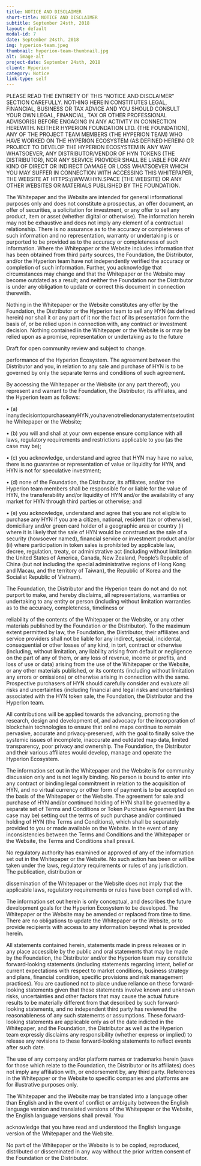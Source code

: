 ```yaml
---
title: NOTICE AND DISCLAIMER
short-title: NOTICE AND DISCLAIMER
subtitle: September 24sth, 2018
layout: default
modal-id: 7
date: September 24sth, 2018
img: hyperion-team.jpeg
thumbnail: hyperion-team-thumbnail.jpg
alt: image-alt
project-date: September 24sth, 2018
client: Hyperion
category: Notice
link-type: self
---
```


PLEASE READ THE ENTIRETY OF THIS “NOTICE AND DISCLAIMER” SECTION CAREFULLY. NOTHING HEREIN CONSTITUTES LEGAL, FINANCIAL, BUSINESS OR TAX ADVICE AND YOU SHOULD CONSULT YOUR OWN LEGAL, FINANCIAL, TAX OR OTHER PROFESSIONAL ADVISOR(S) BEFORE ENGAGING IN ANY ACTIVITY IN CONNECTION HEREWITH. NEITHER HYPERION FOUNDATION LTD. (THE FOUNDATION), ANY OF THE PROJECT TEAM MEMBERS (THE HYPERION TEAM) WHO HAVE WORKED ON THE HYPERION ECOSYSTEM (AS DEFINED HEREIN) OR PROJECT TO DEVELOP THE HYPERION ECOSYSTEM IN ANY WAY WHATSOEVER, ANY DISTRIBUTOR/VENDOR OF HYN TOKENS (THE DISTRIBUTOR), NOR ANY SERVICE PROVIDER SHALL BE LIABLE FOR ANY KIND OF DIRECT OR INDIRECT DAMAGE OR LOSS WHATSOEVER WHICH YOU MAY SUFFER IN CONNECTION WITH ACCESSING THIS WHITEPAPER, THE WEBSITE AT HTTPS://WWW.HYN.SPACE (THE WEBSITE) OR ANY OTHER WEBSITES OR MATERIALS PUBLISHED BY THE FOUNDATION.

The Whitepaper and the Website are intended for general informational purposes only and does not constitute a prospectus, an offer document, an offer of securities, a solicitation for investment, or any offer to sell any product, item or asset (whether digital or otherwise). The information herein may not be exhaustive and does not imply any element of a contractual relationship. There is no assurance as to the accuracy or completeness of such information and no representation, warranty or undertaking is or purported to be provided as to the accuracy or completeness of such information. Where the Whitepaper or the Website includes information that has been obtained from third party sources, the Foundation, the Distributor, and/or the Hyperion team have not independently verified the accuracy or completion of such information. Further, you acknowledge that circumstances may change and that the Whitepaper or the Website may become outdated as a result; and neither the Foundation nor the Distributor is under any obligation to update or correct this document in connection therewith.

Nothing in the Whitepaper or the Website constitutes any offer by the Foundation, the Distributor or the Hyperion team to sell any HYN (as defined herein) nor shall it or any part of it nor the fact of its presentation form the basis of, or be relied upon in connection with, any contract or investment decision. Nothing contained in the Whitepaper or the Website is or may be relied upon as a promise, representation or undertaking as to the future

Draft for open community review and subject to change.

performance of the Hyperion Ecosystem. The agreement between the Distributor and you, in relation to any sale and purchase of HYN is to be governed by only the separate terms and conditions of such agreement.

By accessing the Whitepaper or the Website (or any part thereof), you represent and warrant to the Foundation, the Distributor, its affiliates, and the Hyperion team as follows:

 • (a)  inanydecisiontopurchaseanyHYN,youhavenotreliedonanystatementsetoutinthe Whitepaper or the Website;
 
 • (b)  you will and shall at your own expense ensure compliance with all laws, regulatory requirements and restrictions applicable to you (as the case may be);
 
 • (c)  you acknowledge, understand and agree that HYN may have no value, there is no guarantee or representation of value or liquidity for HYN, and HYN is not for speculative investment;
 
 • (d)  none of the Foundation, the Distributor, its affiliates, and/or the Hyperion team members shall be responsible for or liable for the value of HYN, the transferability and/or liquidity of HYN and/or the availability of any market for HYN through third parties or otherwise; and
 
 • (e)  you acknowledge, understand and agree that you are not eligible to purchase any HYN if you are a citizen, national, resident (tax or otherwise), domiciliary and/or green card holder of a geographic area or country (i) where it is likely that the sale of HYN would be construed as the sale of a security (howsoever named), financial service or investment product and/or (ii) where participation in token sales is prohibited by applicable law, decree, regulation, treaty, or administrative act (including without limitation the United States of America, Canada, New Zealand, People’s Republic of China (but not including the special administrative regions of Hong Kong and Macau, and the territory of Taiwan), the Republic of Korea and the Socialist Republic of Vietnam).

The Foundation, the Distributor and the Hyperion team do not and do not purport to make, and hereby disclaims, all representations, warranties or undertaking to any entity or person (including without limitation warranties as to the accuracy, completeness, timeliness or

reliability of the contents of the Whitepaper or the Website, or any other materials published by the Foundation or the Distributor). To the maximum extent permitted by law, the Foundation, the Distributor, their affiliates and service providers shall not be liable for any indirect, special, incidental, consequential or other losses of any kind, in tort, contract or otherwise (including, without limitation, any liability arising from default or negligence on the part of any of them, or any loss of revenue, income or profits, and loss of use or data) arising from the use of the Whitepaper or the Website, or any other materials published, or its contents (including without limitation any errors or omissions) or otherwise arising in connection with the same. Prospective purchasers of HYN should carefully consider and evaluate all risks and uncertainties (including financial and legal risks and uncertainties) associated with the HYN token sale, the Foundation, the Distributor and the Hyperion team.

All contributions will be applied towards the advancing, promoting the research, design and development of, and advocacy for the incorporation of blockchain technologies to ensure that online maps continue to remain pervasive, accurate and privacy‐preserved, with the goal to finally solve the systemic issues of incomplete, inaccurate and outdated map data, limited transparency, poor privacy and ownership. The Foundation, the Distributor and their various affiliates would develop, manage and operate the Hyperion Ecosystem.

The information set out in the Whitepaper and the Website is for community discussion only and is not legally binding. No person is bound to enter into any contract or binding legal commitment in relation to the acquisition of HYN, and no virtual currency or other form of payment is to be accepted on the basis of the Whitepaper or the Website. The agreement for sale and purchase of HYN and/or continued holding of HYN shall be governed by a separate set of Terms and Conditions or Token Purchase Agreement (as the case may be) setting out the terms of such purchase and/or continued holding of HYN (the Terms and Conditions), which shall be separately provided to you or made available on the Website. In the event of any inconsistencies between the Terms and Conditions and the Whitepaper or the Website, the Terms and Conditions shall prevail.

No regulatory authority has examined or approved of any of the information set out in the Whitepaper or the Website. No such action has been or will be taken under the laws, regulatory requirements or rules of any jurisdiction. The publication, distribution or

dissemination of the Whitepaper or the Website does not imply that the applicable laws, regulatory requirements or rules have been complied with.

The information set out herein is only conceptual, and describes the future development goals for the Hyperion Ecosystem to be developed. The Whitepaper or the Website may be amended or replaced from time to time. There are no obligations to update the Whitepaper or the Website, or to provide recipients with access to any information beyond what is provided herein.

All statements contained herein, statements made in press releases or in any place accessible by the public and oral statements that may be made by the Foundation, the Distributor and/or the Hyperion team may constitute forward‐looking statements (including statements regarding intent, belief or current expectations with respect to market conditions, business strategy and plans, financial condition, specific provisions and risk management practices). You are cautioned not to place undue reliance on these forward‐looking statements given that these statements involve known and unknown risks, uncertainties and other factors that may cause the actual future results to be materially different from that described by such forward‐looking statements, and no independent third party has reviewed the reasonableness of any such statements or assumptions. These forward‐looking statements are applicable only as of the date indicted in the Whitepaper, and the Foundation, the Distributor as well as the Hyperion team expressly disclaims any responsibility (whether express or implied) to release any revisions to these forward‐looking statements to reflect events after such date.

The use of any company and/or platform names or trademarks herein (save for those which relate to the Foundation, the Distributor or its affiliates) does not imply any affiliation with, or endorsement by, any third party. References in the Whitepaper or the Website to specific companies and platforms are for illustrative purposes only.

The Whitepaper and the Website may be translated into a language other than English and in the event of conflict or ambiguity between the English language version and translated versions of the Whitepaper or the Website, the English language versions shall prevail. You

acknowledge that you have read and understood the English language version of the Whitepaper and the Website.

No part of the Whitepaper or the Website is to be copied, reproduced, distributed or disseminated in any way without the prior written consent of the Foundation or the Distributor.
